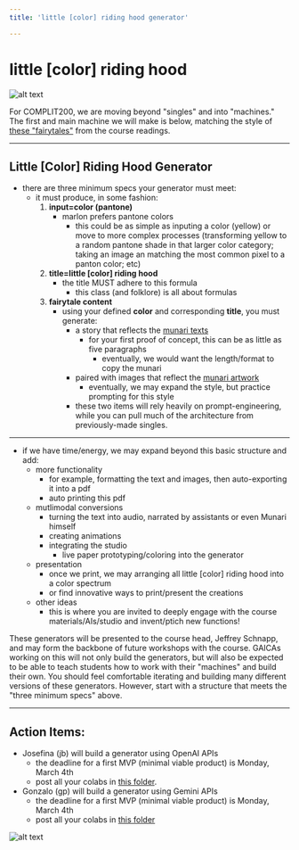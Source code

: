 ```yaml
---
title: 'little [color] riding hood generator'

---
```


# little [color] riding hood 

![alt text](https://files.slack.com/files-pri/T0HTW3H0V-F06MLLA6MNU/img_4450.jpg?pub_secret=79ea291a87)

For COMPLIT200, we are moving beyond "singles" and into "machines." The first and main machine we will make is below, matching the style of [these "fairytales"](https://drive.google.com/drive/folders/1vCqCoXAuXA0e5QBoMAbgaSXY8Y7fhT2p) from the course readings. 

---

## Little [Color] Riding Hood Generator

* there are three minimum specs your generator must meet:
    * it must produce, in some fashion:
        1. **input=color (pantone)**
            * marlon prefers pantone colors 
                * this could be as simple as inputing a color (yellow) or move to more complex processes (transforming yellow to a random pantone shade in that larger color category; taking an image an matching the most common pixel to a panton color; etc)
        2. **title=little [color] riding hood**
            * the title MUST adhere to this formula
                * this class (and folklore) is all about formulas
        3. **fairytale content**
            * using your defined **color** and corresponding **title**, you must generate: 
                * a story that reflects the [munari texts](https://drive.google.com/drive/folders/1vCqCoXAuXA0e5QBoMAbgaSXY8Y7fhT2p)
                    * for your first proof of concept, this can be as little as five paragraphs
                        * eventually, we would want the length/format to copy the munari 
                * paired with images that reflect the [munari artwork](https://drive.google.com/drive/folders/1vCqCoXAuXA0e5QBoMAbgaSXY8Y7fhT2p)
                    * eventually, we may expand the style, but practice prompting for this style
                * these two items will rely heavily on prompt-engineering, while you can pull much of the architecture from previously-made singles.

---

* if we have time/energy, we may expand beyond this basic structure and add:
    * more functionality
        * for example, formatting the text and images, then auto-exporting it into a pdf
        * auto printing this pdf 
    * mutlimodal conversions 
        * turning the text into audio, narrated by assistants or even Munari himself 
        * creating animations
        * integrating the studio 
            * live paper prototyping/coloring into the generator
    * presentation
        * once we print, we may arranging all little [color] riding hood into a color spectrum 
        * or find innovative ways to print/present the creations 
    * other ideas
        * this is where you are invited to deeply engage with the course materials/AIs/studio and invent/ptich new functions!


These generators will be presented to the course head, Jeffrey Schnapp, and may form the backbone of future workshops with the course. GAICAs working on this will not only build the generators, but will also be expected to be able to teach students how to work with their "machines" and build their own. You should feel comfortable iterating and building many different versions of these generators. However, start with a structure that meets the "three minimum specs" above.

---

## Action Items: 

* Josefina (jb) will build a generator using OpenAI APIs
    * the deadline for a first MVP (minimal viable product) is Monday, March 4th
    * post all your colabs in [this folder](https://drive.google.com/drive/folders/1cjrd1itBKE8GbZiTBSGPlAPb5FVQe-J5).
* Gonzalo (gp) will build a generator using Gemini APIs
    * the deadline for a first MVP (minimal viable product) is Monday, March 4th
    * post all your colabs in [this folder](https://drive.google.com/drive/folders/1Vlmkhgas-9iJ7QZpxRxQF2aLtWnkter8)
      
         
        
![alt text](https://files.slack.com/files-pri/T0HTW3H0V-F06LV18AFDK/img_4451.jpg?pub_secret=4201a833ad)